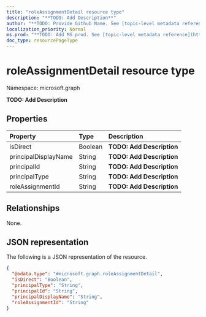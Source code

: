 ```yaml
---
title: "roleAssignmentDetail resource type"
description: "**TODO: Add Description**"
author: "**TODO: Provide Github Name. See [topic-level metadata reference](https://msgo.azurewebsites.net/add/document/guidelines/metadata.html#topic-level-metadata)**"
localization_priority: Normal
ms.prod: "**TODO: Add MS prod. See [topic-level metadata reference](https://msgo.azurewebsites.net/add/document/guidelines/metadata.html#topic-level-metadata)**"
doc_type: resourcePageType
---
```


# roleAssignmentDetail resource type

Namespace: microsoft.graph

**TODO: Add Description**

## Properties
|Property|Type|Description|
|:---|:---|:---|
|isDirect|Boolean|**TODO: Add Description**|
|principalDisplayName|String|**TODO: Add Description**|
|principalId|String|**TODO: Add Description**|
|principalType|String|**TODO: Add Description**|
|roleAssignmentId|String|**TODO: Add Description**|

## Relationships
None.

## JSON representation
The following is a JSON representation of the resource.
<!-- {
  "blockType": "resource",
  "@odata.type": "microsoft.graph.roleAssignmentDetail"
}
-->
``` json
{
  "@odata.type": "#microsoft.graph.roleAssignmentDetail",
  "isDirect": "Boolean",
  "principalType": "String",
  "principalId": "String",
  "principalDisplayName": "String",
  "roleAssignmentId": "String"
}
```

